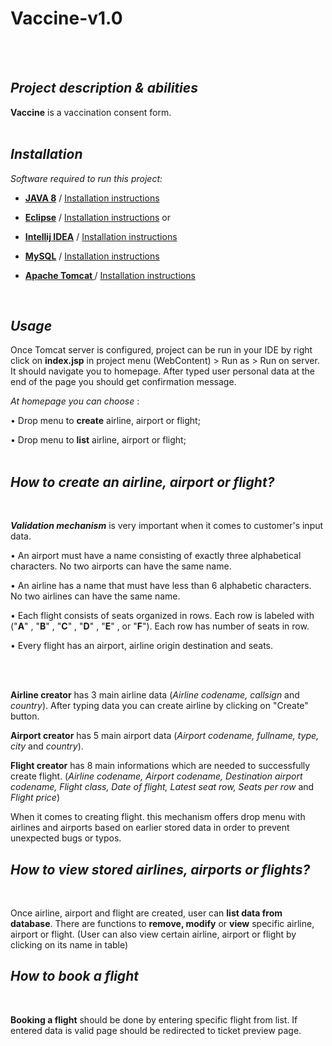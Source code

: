 # Vaccine-v1.0

  <br />
  <br />
  
## *Project description & abilities*

**Vaccine** is a vaccination consent form. 
<br />
<br />



## *Installation*

*Software required to run this project:*

-	 **[JAVA 8](https://www.java.com/en/download/)**  / [Installation instructions](https://www.java.com/en/download/help/ie_online_install.xml)
-	 **[Eclipse](https://www.eclipse.org/downloads/)**  / [Installation instructions](https://www.eclipse.org/downloads/packages/installer) 
	or 
-	 **[Intellij IDEA](https://www.jetbrains.com/idea/download/)** / [Installation instructions](https://www.jetbrains.com/help/idea/installation-guide.html)  

-	 **[MySQL](https://dev.mysql.com/downloads/)** / [Installation instructions](https://www.sitepoint.com/how-to-install-mysql/#:~:text=Step%201%3A%20download%20MySQL,a%20tool%20such%20as%20fsum.)  
-	 **[Apache Tomcat ](https://apache.mirror.ba/tomcat/tomcat-9/v9.0.41/bin/apache-tomcat-9.0.41.exe)** / [Installation instructions](https://beginnersbook.com/2017/06/how-to-configure-apache-tomcat-server-in-eclipse-ide/)  

<br />

## *Usage*

Once Tomcat server is configured, project can be run in your IDE by right click on **index.jsp** in project menu (WebContent) > Run as > Run on server.
It should navigate you to homepage.  After typed user personal data at the end of the page you should get confirmation message.

*At homepage you can choose* :

•	Drop menu to **create** airline, airport or flight;

•	Drop menu to **list** airline, airport or flight;
<br />
<br />
## *How to create an airline, airport or flight?*
<br />

***Validation mechanism*** is very important when it comes to customer's input data.

   •	 An airport must have a name consisting of exactly three alphabetical characters. No two airports can have the same name.

   •	 An airline has a name that must have less than 6 alphabetic characters. No two airlines can have the same name.

   •	 Each flight consists of seats organized in rows. Each row is labeled with ("**A**" , "**B**" , "**C**" , "**D**" , "**E**" , or "**F**"). Each row has number of seats in row.

   •	 Every flight has an airport, airline origin destination and seats.
                 
<br />
<br />

   **Airline creator** has 3 main airline data (*Airline codename, callsign* and *country*). After typing data you can create airline by clicking on "Create" button.
<br />

   **Airport creator** has 5 main airport data (*Airport codename, fullname, type, city* and *country*).
<br />

   **Flight creator** has 8 main informations which are needed to successfully create flight.   (*Airline codename, Airport codename, Destination airport codename, Flight class, Date of flight, Latest seat row, Seats per row* and *Flight price*)
   
   When it comes to creating flight. this mechanism offers drop menu with airlines and airports based on earlier stored data in order to prevent unexpected bugs or typos.
 <br />
 
   ## *How to view stored airlines, airports or flights?*
<br />

   Once airline, airport and flight are created, user can **list data from database**. There are functions to **remove, modify** or **view** specific airline, airport or flight.    (User can also view certain airline, airport or flight by clicking on its name in table)
  <br />
  
   ## *How to book a flight*
  <br />
  
   **Booking a flight** should be done by entering specific flight from list. 
   If entered data is valid page should be redirected to ticket preview page. 
